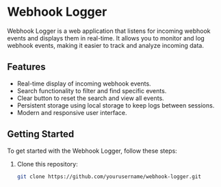 # Webhook Logger

Webhook Logger is a web application that listens for incoming webhook events and displays them in real-time. It allows you to monitor and log webhook events, making it easier to track and analyze incoming data.

## Features

- Real-time display of incoming webhook events.
- Search functionality to filter and find specific events.
- Clear button to reset the search and view all events.
- Persistent storage using local storage to keep logs between sessions.
- Modern and responsive user interface.

## Getting Started

To get started with the Webhook Logger, follow these steps:

1. Clone this repository:

   ```bash
   git clone https://github.com/yourusername/webhook-logger.git
